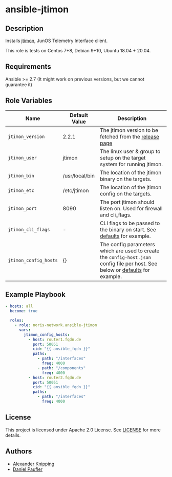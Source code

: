 # ansible-jtimon

## Description

Installs [jtimon](https://github.com/nileshsimaria/jtimon/), JunOS Telemetry Interface client.

This role is tests on Centos 7+8, Debian 9+10, Ubuntu 18.04 + 20.04.

## Requirements

Ansible >= 2.7 (It might work on previous versions, but we cannot guarantee it)

## Role Variables

Name|Default Value|Description
---|---|---
`jtimon_version`|2.2.1|The jtimon version to be fetched from the [release page](https://github.com/nileshsimaria/jtimon/releases)
`jtimon_user`|jtimon|The linux user & group to setup on the target system for running jtimon.
`jtimon_bin`|/usr/local/bin|The location of the jtimon binary on the targets.
`jtimon_etc`|/etc/jtimon|The location of the jtimon config on the targets.
`jtimon_port`|8090|The port jtimon should listen on. Used for firewall and cli_flags.
`jtimon_cli_flags`|-|CLI flags to be passed to the binary on start. See [defaults](defaults/main.yml) for example.
`jtimon_config_hosts`|{}|The config parameters which are used to create the `config-host.json` config file per host. See below or [defaults](defaults/main.yml) for example.

## Example Playbook

```yaml
- hosts: all
  become: true

  roles:
    - role: noris-network.ansible-jtimon
      vars:
        jtimon_config_hosts:
          - host: router1.fqdn.de
            port: 50051
            cid: "{{ ansible_fqdn }}"
            paths:
              - path: "/interfaces"
                freq: 4000
              - path: "/components"
                freq: 4000
          - host: router2.fqdn.de
            port: 50051
            cid: "{{ ansible_fqdn }}"
            paths:
              - path: "/interfaces"
                freq: 4000
```

## License

This project is licensed under Apache 2.0 License. See [LICENSE](LICENSE) for more details.

## Authors

- [Alexander Knipping](https://github.com/obitech)
- [Daniel Paufler](https://github.com/egmont1227)
